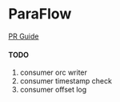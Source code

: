 # ParaFlow

[PR Guide](https://gist.github.com/Chaser324/ce0505fbed06b947d962)

#### TODO
1. consumer orc writer
2. consumer timestamp check
3. consumer offset log